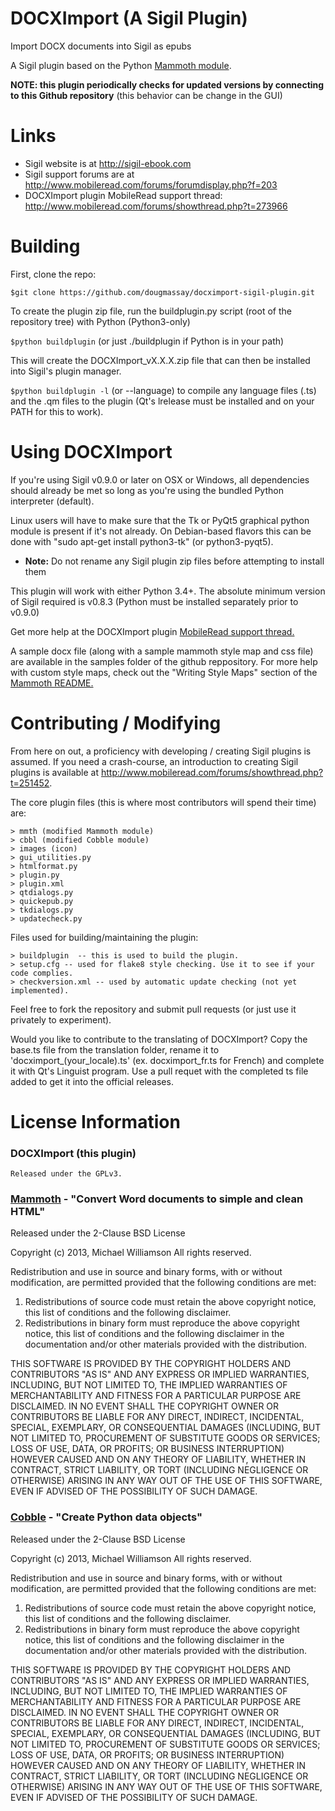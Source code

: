 DOCXImport (A Sigil Plugin)
============

Import DOCX documents into Sigil as epubs

A Sigil plugin based on the Python [Mammoth module](https://github.com/mwilliamson/python-mammoth).

**NOTE: this plugin periodically checks for updated versions by connecting to this Github repository**
(this behavior can be change in the GUI)

Links
=====

* Sigil website is at <http://sigil-ebook.com>
* Sigil support forums are at <http://www.mobileread.com/forums/forumdisplay.php?f=203>
* DOCXImport plugin MobileRead support thread: <http://www.mobileread.com/forums/showthread.php?t=273966>

Building
========

First, clone the repo:

`$git clone https://github.com/dougmassay/docximport-sigil-plugin.git`

To create the plugin zip file, run the buildplugin.py script (root of the repository tree) with Python (Python3-only)

`$python buildplugin` (or just ./buildplugin if Python is in your path)

This will create the DOCXImport_vX.X.X.zip file that can then be installed into Sigil's plugin manager.

`$python buildplugin -l` (or --language) to compile any language files (.ts) and the .qm files to the plugin (Qt's lrelease must be installed and on your PATH for this to work).

Using DOCXImport
=================
If you're using Sigil v0.9.0 or later on OSX or Windows, all dependencies should already be met so long as you're using the bundled Python interpreter (default).

Linux users will have to make sure that the Tk or PyQt5 graphical python module is present if it's not already.  On Debian-based flavors this can be done with "sudo apt-get install python3-tk" (or python3-pyqt5).

* **Note:** Do not rename any Sigil plugin zip files before attempting to install them

This plugin will work with either Python 3.4+.
The absolute minimum version of Sigil required is v0.8.3 (Python must be installed separately prior to v0.9.0)

Get more help at the DOCXImport plugin [MobileRead support thread.](http://www.mobileread.com/forums/showthread.php?t=273966)

A sample docx file (along with a sample mammoth style map and css file) are available in the samples folder of the github reppository. For more help with custom style maps, check out the "Writing Style Maps" section of the [Mammoth README.](https://github.com/mwilliamson/python-mammoth#writing-style-maps)


Contributing / Modifying
============
From here on out, a proficiency with developing / creating Sigil plugins is assumed.
If you need a crash-course, an introduction to creating Sigil plugins is available at
http://www.mobileread.com/forums/showthread.php?t=251452.

The core plugin files (this is where most contributors will spend their time) are:

    > mmth (modified Mammoth module)
    > cbbl (modified Cobble module)
    > images (icon)
    > gui_utilities.py
    > htmlformat.py
    > plugin.py
    > plugin.xml
    > qtdialogs.py
    > quickepub.py
    > tkdialogs.py
    > updatecheck.py

Files used for building/maintaining the plugin:

    > buildplugin  -- this is used to build the plugin.
    > setup.cfg -- used for flake8 style checking. Use it to see if your code complies.
    > checkversion.xml -- used by automatic update checking (not yet implemented).


Feel free to fork the repository and submit pull requests (or just use it privately to experiment).

Would you like to contribute to the translating of DOCXImport? Copy the base.ts file from the translation folder, rename it to 'docximport_(your_locale).ts' (ex. docximport_fr.ts for French) and complete it with Qt's Linguist program. Use a pull requet with the completed ts file added to get it into the official releases.



License Information
=======

### DOCXImport (this plugin)

    Released under the GPLv3.

### [Mammoth](https://github.com/mwilliamson/python-mammoth) - "Convert Word documents to simple and clean HTML"

Released under the 2-Clause BSD License

Copyright (c) 2013, Michael Williamson
All rights reserved.

Redistribution and use in source and binary forms, with or without
modification, are permitted provided that the following conditions are met:

1. Redistributions of source code must retain the above copyright notice, this
   list of conditions and the following disclaimer.
2. Redistributions in binary form must reproduce the above copyright notice,
   this list of conditions and the following disclaimer in the documentation
   and/or other materials provided with the distribution.

THIS SOFTWARE IS PROVIDED BY THE COPYRIGHT HOLDERS AND CONTRIBUTORS "AS IS" AND
ANY EXPRESS OR IMPLIED WARRANTIES, INCLUDING, BUT NOT LIMITED TO, THE IMPLIED
WARRANTIES OF MERCHANTABILITY AND FITNESS FOR A PARTICULAR PURPOSE ARE
DISCLAIMED. IN NO EVENT SHALL THE COPYRIGHT OWNER OR CONTRIBUTORS BE LIABLE FOR
ANY DIRECT, INDIRECT, INCIDENTAL, SPECIAL, EXEMPLARY, OR CONSEQUENTIAL DAMAGES
(INCLUDING, BUT NOT LIMITED TO, PROCUREMENT OF SUBSTITUTE GOODS OR SERVICES;
LOSS OF USE, DATA, OR PROFITS; OR BUSINESS INTERRUPTION) HOWEVER CAUSED AND
ON ANY THEORY OF LIABILITY, WHETHER IN CONTRACT, STRICT LIABILITY, OR TORT
(INCLUDING NEGLIGENCE OR OTHERWISE) ARISING IN ANY WAY OUT OF THE USE OF THIS
SOFTWARE, EVEN IF ADVISED OF THE POSSIBILITY OF SUCH DAMAGE.

### [Cobble](https://github.com/mwilliamson/python-cobble) - "Create Python data objects"

Released under the 2-Clause BSD License

Copyright (c) 2013, Michael Williamson
All rights reserved.

Redistribution and use in source and binary forms, with or without
modification, are permitted provided that the following conditions are met:

1. Redistributions of source code must retain the above copyright notice, this
   list of conditions and the following disclaimer.
2. Redistributions in binary form must reproduce the above copyright notice,
   this list of conditions and the following disclaimer in the documentation
   and/or other materials provided with the distribution.

THIS SOFTWARE IS PROVIDED BY THE COPYRIGHT HOLDERS AND CONTRIBUTORS "AS IS" AND
ANY EXPRESS OR IMPLIED WARRANTIES, INCLUDING, BUT NOT LIMITED TO, THE IMPLIED
WARRANTIES OF MERCHANTABILITY AND FITNESS FOR A PARTICULAR PURPOSE ARE
DISCLAIMED. IN NO EVENT SHALL THE COPYRIGHT OWNER OR CONTRIBUTORS BE LIABLE FOR
ANY DIRECT, INDIRECT, INCIDENTAL, SPECIAL, EXEMPLARY, OR CONSEQUENTIAL DAMAGES
(INCLUDING, BUT NOT LIMITED TO, PROCUREMENT OF SUBSTITUTE GOODS OR SERVICES;
LOSS OF USE, DATA, OR PROFITS; OR BUSINESS INTERRUPTION) HOWEVER CAUSED AND
ON ANY THEORY OF LIABILITY, WHETHER IN CONTRACT, STRICT LIABILITY, OR TORT
(INCLUDING NEGLIGENCE OR OTHERWISE) ARISING IN ANY WAY OUT OF THE USE OF THIS
SOFTWARE, EVEN IF ADVISED OF THE POSSIBILITY OF SUCH DAMAGE.
